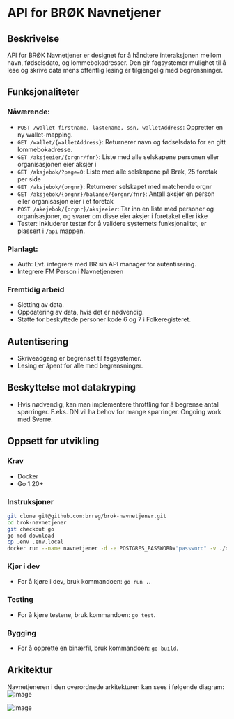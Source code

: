 # API for BRØK Navnetjener

## Beskrivelse

API for BRØK Navnetjener er designet for å håndtere interaksjonen mellom navn, fødselsdato, og lommebokadresser. Den gir fagsystemer mulighet til å lese og skrive data mens offentlig lesing er tilgjengelig med begrensninger.

## Funksjonaliteter

### Nåværende:

* `POST /wallet firstname, lastename, ssn, walletAddress`: Oppretter en ny wallet-mapping.
* `GET /wallet/{walletAddress}`: Returnerer navn og fødselsdato for en gitt lommebokadresse.
* `GET /aksjeeier/{orgnr/fnr}`: Liste med alle selskapene personen eller organisasjonen eier aksjer i
* `GET /aksjebok/?page=0`: Liste med alle selskapene på Brøk, 25 foretak per side
* `GET /aksjebok/{orgnr}`: Returnerer selskapet med matchende orgnr
* `GET /aksjebok/{orgnr}/balanse/{orgnr/fnr}`: Antall aksjer en person eller organisasjon eier i et foretak
* `POST /akejebok/{orgnr}/aksjeeier`: Tar inn en liste med personer og organisasjoner, og svarer om disse eier aksjer i foretaket eller ikke
* Tester: Inkluderer tester for å validere systemets funksjonalitet, er plassert i `/api` mappen.

### Planlagt:

* Auth: Evt. integrere med BR sin API manager for autentisering.
* Integrere FM Person i Navnetjeneren

### Fremtidig arbeid

* Sletting av data.
* Oppdatering av data, hvis det er nødvendig.
* Støtte for beskyttede personer kode 6 og 7 i Folkeregisteret.

## Autentisering

* Skriveadgang er begrenset til fagsystemer.
* Lesing er åpent for alle med begrensninger.

## Beskyttelse mot datakryping

* Hvis nødvendig, kan man implementere throttling for å begrense antall spørringer. F.eks. DN vil ha behov for mange spørringer. Ongoing work med Sverre.

## Oppsett for utvikling

### Krav

* Docker
* Go 1.20+

### Instruksjoner

```bash
git clone git@github.com:brreg/brok-navnetjener.git
cd brok-navnetjener
git checkout go
go mod download
cp .env .env.local
docker run --name navnetjener -d -e POSTGRES_PASSWORD="password" -v ./database/testdata.sql:/docker-entrypoint-initdb.d/testdata.sql -p 6666:6666 postgres -p 6666
```

### Kjør i dev

* For å kjøre i dev, bruk kommandoen: `go run .`.


### Testing

* For å kjøre testene, bruk kommandoen: `go test`.


### Bygging

* For å opprette en binærfil, bruk kommandoen: `go build`.

## Arkitektur

Navnetjeneren i den overordnede arkitekturen kan sees i følgende diagram:
![image](https://github.com/brreg/brok-navnetjener/assets/18251869/4929baf9-35b6-4dea-b21c-77d57f185608)


![image](https://github.com/brreg/brok-navnetjener/assets/877417/266b0aaa-81d1-4fa6-a1f3-a463f96bcca6)
